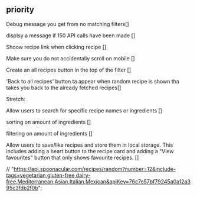 ## priority

Debug message you get from no matching filters[]

displsy a message if 150 API calls have been made []

Shoow recipe link when clicking recipe []

Make sure you do not accidentally scroll on mobile []

Create an all recipes button in the top of the filter []

'Back to all recipes' button ta appear when random recipe is shown tha takes you back to the already fetched recipes[]

Stretch:

Allow users to search for specific recipe names or ingredients []

sorting on amount of ingredients []

filtering on amount of ingredients []

Allow users to save/like recipes and store them in local storage. This includes adding a heart button to the recipe card and adding a "View favourites" button that only shows favourite recipes. []

// "https://api.spoonacular.com/recipes/random?number=12&include-tags=vegetarian,gluten-free,dairy-free,Mediterranean,Asian,Italian,Mexican&apiKey=76c7e57bf79245a0a12a395c3fdb2f0b";
